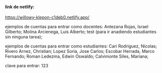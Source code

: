 #### link de netlify:
https://willowy-klepon-c1deb0.netlify.app/

ejemplos de cuentas para entrar como docentes:
Antezana Rojas, Israel Gilberto;
Molina Arcienega, Luis Alberto;
test (para ir anadiendo estudiantes sin ninguna tarea);

ejemplos de cuentas para entrar como estudiantes:
Cari Rodriguez, Nicolas;
Rivero Arnez, Christian;
Lopez Soria, Jose Carlos;
Escobar Herrada, Marco Fernando;
Roman Ledezma, Edwin Oswaldo;
Calvimonte Siles, Mariana;

clave para entrar:
123
